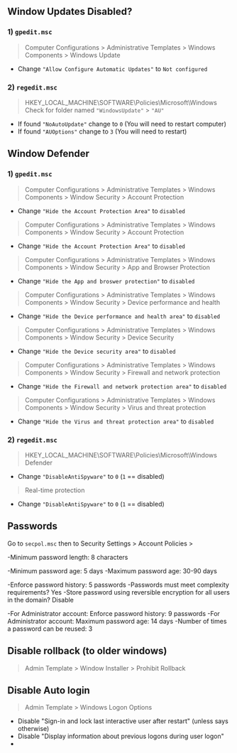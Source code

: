 ## Window Updates Disabled?
### 1) `gpedit.msc`
> Computer Configurations > Administrative Templates > Windows Components > Windows Update
- Change `"Allow Configure Automatic Updates"` to `Not configured`

### 2) `regedit.msc` 
> HKEY_LOCAL_MACHINE\SOFTWARE\Policies\Microsoft\Windows 
Check for folder named `"WindowsUpdate"` > `"AU"`
- If found `"NoAutoUpdate"` change to `0` (You will need to restart computer)
- If found `"AUOptions"` change to `3` (You will need to restart)


## Window Defender
### 1) `gpedit.msc`
> Computer Configurations > Administrative Templates > Windows Components > Window Security > Account Protection
- Change `"Hide the Account Protection Area"` to `disabled`
> Computer Configurations > Administrative Templates > Windows Components > Window Security > Account Protection
- Change `"Hide the Account Protection Area"` to  `disabled`
> Computer Configurations > Administrative Templates > Windows Components > Window Security > App and Browser Protection
- Change `"Hide the App and broswer protection"` to  `disabled`
> Computer Configurations > Administrative Templates > Windows Components > Window Security > Device performance and health
- Change `"Hide the Device performance and health area"` to  `disabled`
> Computer Configurations > Administrative Templates > Windows Components > Window Security > Device Security 
- Change `"Hide the Device security area"` to `disabled`
> Computer Configurations > Administrative Templates > Windows Components > Window Security > Firewall and network protection
- Change `"Hide the Firewall and network protection area"` to `disabled`
> Computer Configurations > Administrative Templates > Windows Components > Window Security > Virus and threat protection 
- Change `"Hide the Virus and threat protection area"` to `disabled`

### 2) `regedit.msc`
> HKEY_LOCAL_MACHINE\SOFTWARE\Policies\Microsoft\Windows Defender
- Change `"DisableAntiSpyware"` to `0` (`1` == disabled)
> Real-time protection
- Change `"DisableAntiSpyware"` to `0` (`1` == disabled)


## Passwords 
Go to `secpol.msc` then to Security Settings > Account Policies >

-Minimum password length: 8 characters

-Minimum password age: 5 days
-Maximum password age: 30-90 days

-Enforce password history: 5 passwords
-Passwords must meet complexity requirements? Yes
-Store password using reversible encryption for all users in the domain? Disable

-For Administrator account: Enforce password history: 9 passwords
-For Administrator account: Maximum password age: 14 days
-Number of times a password can be reused: 3 

## Disable rollback (to older windows)
> Admin Template > Window Installer > Prohibit Rollback
 
 ## Disable Auto login
 > Admin Template > Windows Logon Options
  - Disable "Sign-in and lock last interactive user after restart" (unless says otherwise)
  - Disable "Display information about previous logons during user logon"
  - 
